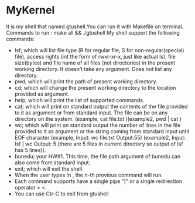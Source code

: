 # MyKernel
It is my shell that named gtushell.You can run it with Makefile on terminal.
Commands to run : make all && ./gtushell
My shell support the following commands:
- lsf; which will list file type (R for regular file, S for non-regular(special) file), access rights (int the
form of rwxr-xr-x, just like actual ls), file size(bytes) and file name of all files (not directories) in
the present working directory. It doesn’t take any argument. Does not list any directory.
- pwd; which will print the path of present working directory.
- cd; which will change the present working directory to the location provided as argument.
- help; which will print the list of supported commands.
- cat; which will print on standard output the contents of the file provided to it as argument or from
standard input. The file can be on any directory on the system. (example, cat file.txt )(example2,
pwd | cat )
- wc; which will print on standard output the number of lines in the file provided to it as argument
or the string coming from standard input until EOF character (example, Input: wc file.txt Output:55)
(example2, Input: lsf | wc Output: 5 (there are 5 files in current directory so output of lsf has 5
lines)).
- bunedu; your HW#1. This time, the file path argument of bunedu can also come from standard
input.
- exit; which will exit the shell
- When the user types !n , the n-th previous command will run.
- Each command supports have a single pipe "|" or a single redirection operator > <.
- You can use Ctr-C to exit from gtushell
